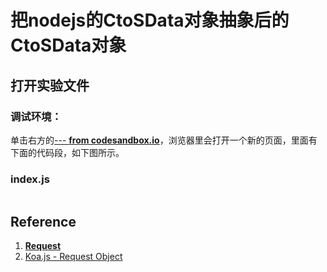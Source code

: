 # 把nodejs的CtoSData对象抽象后的CtoSData对象

## 打开实验文件

### 调试环境：
单击右方的[--- **from codesandbox.io**]()，浏览器里会打开一个新的页面，里面有下面的代码段，如下图所示。

### index.js
```javascript

```

## Reference

1. [**Request**](https://koajs.com/#request)
2. [Koa.js - Request Object](https://www.tutorialspoint.com/koajs/koajs_request_object.htm)



